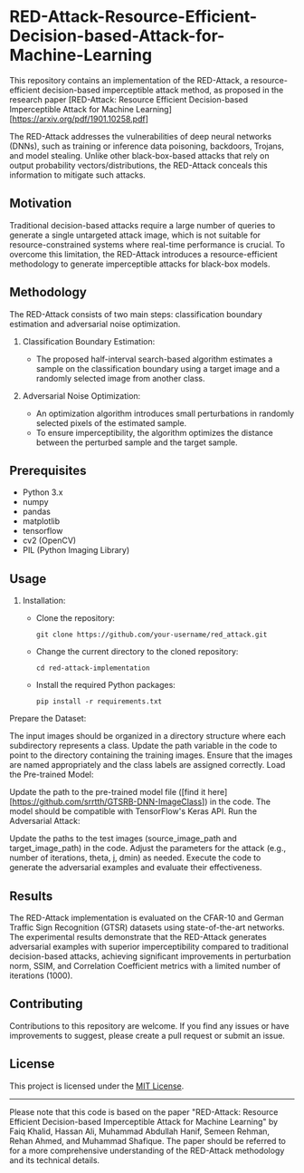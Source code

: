 # RED-Attack-Resource-Efficient-Decision-based-Attack-for-Machine-Learning

This repository contains an implementation of the RED-Attack, a resource-efficient decision-based imperceptible attack method, as proposed in the research paper [RED-Attack: Resource Efficient Decision-based Imperceptible Attack for Machine Learning][https://arxiv.org/pdf/1901.10258.pdf]

The RED-Attack addresses the vulnerabilities of deep neural networks (DNNs), such as training or inference data poisoning, backdoors, Trojans, and model stealing. Unlike other black-box-based attacks that rely on output probability vectors/distributions, the RED-Attack conceals this information to mitigate such attacks.

## Motivation

Traditional decision-based attacks require a large number of queries to generate a single untargeted attack image, which is not suitable for resource-constrained systems where real-time performance is crucial. To overcome this limitation, the RED-Attack introduces a resource-efficient methodology to generate imperceptible attacks for black-box models.

## Methodology

The RED-Attack consists of two main steps: classification boundary estimation and adversarial noise optimization.

1. Classification Boundary Estimation:
   - The proposed half-interval search-based algorithm estimates a sample on the classification boundary using a target image and a randomly selected image from another class.

2. Adversarial Noise Optimization:
   - An optimization algorithm introduces small perturbations in randomly selected pixels of the estimated sample.
   - To ensure imperceptibility, the algorithm optimizes the distance between the perturbed sample and the target sample.

## Prerequisites

- Python 3.x
- numpy
- pandas
- matplotlib
- tensorflow
- cv2 (OpenCV)
- PIL (Python Imaging Library)

## Usage

1. Installation:
   - Clone the repository:

     ```shell
     git clone https://github.com/your-username/red_attack.git
     ```

   - Change the current directory to the cloned repository:

     ```shell
     cd red-attack-implementation
     ```

   - Install the required Python packages:

     ```shell
     pip install -r requirements.txt
     ```

Prepare the Dataset:

The input images should be organized in a directory structure where each subdirectory represents a class.
Update the path variable in the code to point to the directory containing the training images.
Ensure that the images are named appropriately and the class labels are assigned correctly.
Load the Pre-trained Model:

Update the path to the pre-trained model file ([find it here] [https://github.com/srrtth/GTSRB-DNN-ImageClass]) in the code.
The model should be compatible with TensorFlow's Keras API.
Run the Adversarial Attack:

Update the paths to the test images (source_image_path and target_image_path) in the code.
Adjust the parameters for the attack (e.g., number of iterations, theta, j, dmin) as needed.
Execute the code to generate the adversarial examples and evaluate their effectiveness.

## Results

The RED-Attack implementation is evaluated on the CFAR-10 and German Traffic Sign Recognition (GTSR) datasets using state-of-the-art networks. The experimental results demonstrate that the RED-Attack generates adversarial examples with superior imperceptibility compared to traditional decision-based attacks, achieving significant improvements in perturbation norm, SSIM, and Correlation Coefficient metrics with a limited number of iterations (1000).

## Contributing

Contributions to this repository are welcome. If you find any issues or have improvements to suggest, please create a pull request or submit an issue.

## License

This project is licensed under the [MIT License](LICENSE).

---

Please note that this code is based on the paper "RED-Attack: Resource Efficient Decision-based Imperceptible Attack for Machine Learning" by Faiq Khalid, Hassan Ali, Muhammad Abdullah Hanif, Semeen Rehman, Rehan Ahmed, and Muhammad Shafique. The paper should be referred to for a more comprehensive understanding of the RED-Attack methodology and its technical details.
